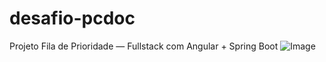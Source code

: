 # desafio-pcdoc
Projeto Fila de Prioridade — Fullstack com Angular + Spring Boot
![Image](https://github.com/user-attachments/assets/cfcbe945-4a88-4067-ad4e-5dd5fab3eac1)
